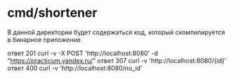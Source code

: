 # cmd/shortener

В данной директории будет содержаться код, который скомпилируется в бинарное приложение

ответ 201
curl -v -X POST 'http://localhost:8080' -d "https://practicum.yandex.ru/"
ответ 307
curl -v 'http://localhost:8080/{id}'
ответ 400
curl -v 'http://localhost:8080/no_id'
